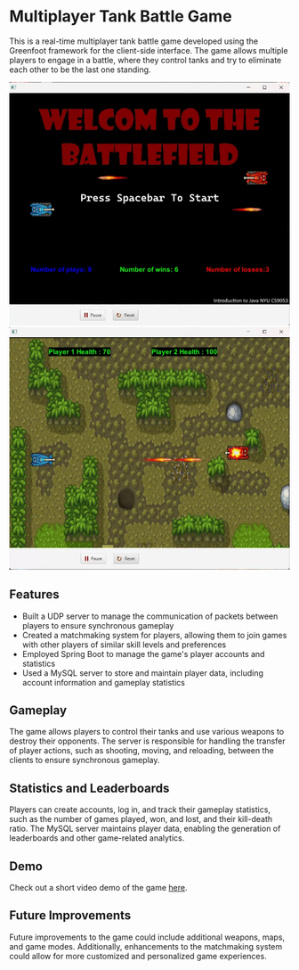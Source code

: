 # Multiplayer Tank Battle Game

This is a real-time multiplayer tank battle game developed using the Greenfoot framework for the client-side interface. The game allows multiple players to engage in a battle, where they control tanks and try to eliminate each other to be the last one standing.

![Gameplay screenshot 1](/Gameplay1.png)
![Gameplay screenshot 2](/Gameplay2.png)

## Features
- Built a UDP server to manage the communication of packets between players to ensure synchronous gameplay
- Created a matchmaking system for players, allowing them to join games with other players of similar skill levels and preferences
- Employed Spring Boot to manage the game's player accounts and statistics
- Used a MySQL server to store and maintain player data, including account information and gameplay statistics

## Gameplay
The game allows players to control their tanks and use various weapons to destroy their opponents. The server is responsible for handling the transfer of player actions, such as shooting, moving, and reloading, between the clients to ensure synchronous gameplay.

## Statistics and Leaderboards
Players can create accounts, log in, and track their gameplay statistics, such as the number of games played, won, and lost, and their kill-death ratio. The MySQL server maintains player data, enabling the generation of leaderboards and other game-related analytics.

## Demo
Check out a short video demo of the game [here](https://drive.google.com/file/d/1ex1-Cvdrp8xQuycrHpmtsoV6sxYB4KD-/view?usp=share_link).

## Future Improvements
Future improvements to the game could include additional weapons, maps, and game modes. Additionally, enhancements to the matchmaking system could allow for more customized and personalized game experiences.
